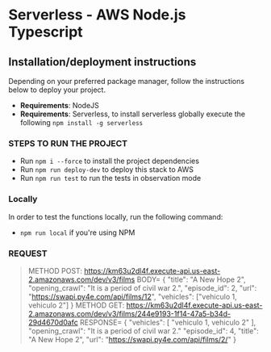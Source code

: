 # Serverless - AWS Node.js Typescript

## Installation/deployment instructions

Depending on your preferred package manager, follow the instructions below to deploy your project.

- **Requirements**: NodeJS
- **Requirements**: Serverless, to install serverless globally execute the following `npm install -g serverless`

### STEPS TO RUN THE PROJECT

- Run `npm i --force` to install the project dependencies
- Run `npm run deploy-dev` to deploy this stack to AWS
- Run `npm run test` to run the tests in observation mode

### Locally

In order to test the functions locally, run the following command:

- `npm run local` if you're using NPM

### REQUEST

> METHOD POST: https://km63u2dl4f.execute-api.us-east-2.amazonaws.com/dev/v3/films
> BODY= {
>    "title": "A New Hope 2",
>    "opening_crawl": "It is a period of civil war 2.",
>    "episode_id": 2,
>    "url": "https://swapi.py4e.com/api/films/12",
>    "vehicles": ["vehiculo 1, vehiculo 2"]
> }
> METHOD GET: https://km63u2dl4f.execute-api.us-east-2.amazonaws.com/dev/v3/films/244e9193-1f14-47a5-b34d-29d4670d0afc
> RESPONSE= {
>    "vehicles": [ "vehiculo 1, vehiculo 2" ],
>    "opening_crawl": "It is a period of civil war 2."
>    "episode_id": 4,
>    "title": "A New Hope 2",
>    "url": "https://swapi.py4e.com/api/films/2/"
> }

